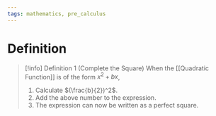 ```yaml
---
tags: mathematics, pre_calculus
---
```


# Definition

> [!info] Definition 1 (Complete the Square)
> When the [[Quadratic Function]] is of the form $x^2 + bx$,
> 1) Calculate $(\frac{b}{2})^2$.
> 2) Add the above number to the expression.
> 3) The expression can now be written as a perfect square.